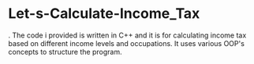 # Let-s-Calculate-Income_Tax
.
The code i provided is written in C++ and it is for calculating income tax based on different income levels and occupations. It uses various OOP's concepts to structure the program.

